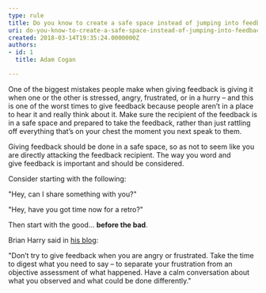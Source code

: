 ```yaml
---
type: rule
title: Do you know to create a safe space instead of jumping into feedback?
uri: do-you-know-to-create-a-safe-space-instead-of-jumping-into-feedback
created: 2018-03-14T19:35:24.0000000Z
authors:
- id: 1
  title: Adam Cogan

---
```


One of the biggest mistakes people make when giving feedback is giving it when one or the other is stressed, angry, frustrated, or in a hurry – and this is one of the worst times to give feedback because people aren’t in a place to hear it and really think about it. Make sure the recipient of the feedback is in a safe space and prepared to take the feedback, rather than just rattling off everything that’s on your chest the moment you next speak to them.

Giving feedback should be done in a safe space, so as not to seem like you are directly attacking the feedback recipient. The way you word and give feedback is important and should be considered.

Consider starting with the following:

"Hey, can I share something with you?"


"Hey, have you got time now for a retro?"

Then start with the good… **before the bad**.

 

Brian Harry said in [his blog](https&#58;//blogs.msdn.microsoft.com/bharry/2017/08/18/taking-feedback/):

"Don’t try to give feedback when you are angry or frustrated. Take the time to digest what you need to say – to separate your frustration from an objective assessment of what happened. Have a calm conversation about what you observed and what could be done differently."
